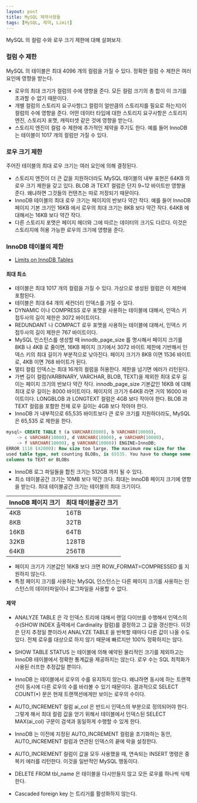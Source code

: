 ```yaml
---
layout: post
title: MySQL 제약사항들
tags: [MySQL, 제약, Limit]
---
```


MySQL 의 컬럼 수와 로우 크기 제한에 대해 살펴보자.

### 컬럼 수 제한

MySQL 의 테이블은 최대 4096 개의 컬럼을 가질 수 있다. 정확한 컬럼 수 제한은 여러 요인에 영향을 받는다.

* 로우의 최대 크기가 컬럼의 수에 영향을 준다. 모든 컬럼 크기의 총 합이 이 크기를 초과할 수 없기 때문이다. 
* 개별 컬럼의 스토리지 요구사항(그 컬럼이 얼만큼의 스토리지를 필요로 하는지)이 컬럼의 수에 영향을 준다. 어떤 데이터 타입에 대한 스토리지 요구사항은 스토리지 엔진, 스토리지 포맷, 캐릭터셋 같은 것에 영향을 받는다.
* 스토리지 엔진이 컬럼 수 제한에 추가적인 제약을 주기도 한다. 예를 들어 InnoDB 는 테이블이 1017 개의 컬럼만 가질 수 있다.

### 로우 크기 제한

주어진 테이블의 최대 로우 크기는 여러 요인에 의해 결정된다.

* 스토리지 엔진이 더 큰 값을 지원하더라도 MySQL 태이블의 내부 표현은 64KB 의 로우 크기 제한을 갖고 있다. BLOB 과 TEXT 컬럼은 단지 9~12 바이트만 영향을 준다. 왜냐하면 그것들의 컨텐츠는 따로 저장되기 때문이다.
* InnoDB 테이블의 최대 로우 크기는 페이지의 반보다 약간 작다. 예를 들어 InnoDB 페이지 기본 크기인 16KB 에서 로우의 최대 크기는 8KB 보다 약간 작다. 64KB 에 대해서는 16KB 보다 약간 작다.
* 다른 스토리지 포맷은 페이지 헤더와 그에 따르는 데이터의 크기도 다르다. 이것은 스토리지에 허용 가능한 로우의 크기에 영향을 준다.

### InnoDB 테이블의 제한

* [Limits on InnoDB Tables](https://dev.mysql.com/doc/refman/8.0/en/innodb-restrictions.html)

#### 최대 최소

* 테이블은 최대 1017 개의 컬럼을 가질 수 있다. 가상으로 생성된 컬럼은 이 제한에 포함된다.
* 테이블은 최대 64 개의 세컨더리 인덱스를 가질 수 있다.
* DYNAMIC 이나 COMPRESS 로우 포맷을 사용하는 테이블에 대해서, 인덱스 키 접두사의 길이 제한은 3072 바이트이다.
* REDUNDANT 나 COMPACT 로우 포맷을 사용하는 테이블에 대해서, 인덱스 키 접두사의 길이 제한은 767 바이트이다.
* MySQL 인스턴스를 생성할 때 innodb_page_size 를 명시해서 페이지 크기를 8KB 나 4KB 로 줄이면, 16KB 페이지 크기에서 3072 바이트 제한에 기반해서 인덱스 키의 최대 길이가 부분적으로 낮아진다. 페이지 크기가 8KB 이면 1536 바이트로, 4KB 이면 768 바이트가 된다.
* 멀티 컬럼 인덱스는 최대 16개의 컬럼을 허용한다. 제한을 넘기면 에러가 리턴된다.
* 가변 길이 컬럼(VARBINARY, VARCHAR, BLOB, TEXT)을 제외한 최대 로우 길이는 페이지 크기의 반보다 약간 작다. innodb_page_size 기본값인 16KB 에 대해 최대 로우 길이는 8000 바이트이다. 페이지의 크기가 64KB 라면 거의 16000 바이트이다. LONGBLOB 과 LONGTEXT 컬럼은 4GB 보다 작아야 한다. BLOB 과 TEXT 컬럼을 포함한 전체 로우 길이는 4GB 보다 작아야 한다.
* InnoDB 가 내부적으로 65,535 바이트보다 큰 로우 크기를 지원하더라도, MySQL 은 65,535 로 제한을 한다.

```sql
mysql> CREATE TABLE t (a VARCHAR(8000), b VARCHAR(10000),
    -> c VARCHAR(10000), d VARCHAR(10000), e VARCHAR(10000),
    -> f VARCHAR(10000), g VARCHAR(10000)) ENGINE=InnoDB;
ERROR 1118 (42000): Row size too large. The maximum row size for the
used table type, not counting BLOBs, is 65535. You have to change some
columns to TEXT or BLOBs
```

* InnoDB 로그 파일들을 합친 크기는 512GB 까지 될 수 있다.
* 최소 테이블공간 크기는 10MB 보다 약간 크다. 최대는 InnoDB 페이지 크기에 영향을 받는다.  최대 테이블공간 크기는 테이블의 최대 크기이다.

| InnoDB 페이지 크기 | 최대 테이블공간 크기 |
| ------------------ | -------------------- |
| 4KB                | 16TB                 |
| 8KB                | 32TB                 |
| 16KB               | 64TB                 |
| 32KB               | 128TB                |
| 64KB               | 256TB                |

* 페이지 크기가 기본값인 16KB 보다 크면 ROW_FORMAT=COMPRESSED 를 지원하지 않는다.
* 특정 페이지 크기를 사용하는 MySQL 인스턴스는 다른 페이지 크기를 사용하는 인스턴스의 데이터파일이나 로그파일을 사용할 수 없다.

#### 제약

* ANALYZE TABLE 은 각 인덱스 트리에 대해서 랜덤 다이브를 수행해서 인덱스의 수(SHOW INDEX 출력에서 Cardinality 컬럼)를 결정하고 그 값을 갱신한다. 이것은 단지 추정일 뿐이라서 ANALYZE TABLE 을 반복할 때마다 다른 값이 나올 수도 있다. 전체 로우를 대상으로 하지 않기 때문에 빠르지만 100% 정확하지는 않다.

* SHOW TABLE STATUS 는 테이블에 의해 예약된 물리적인 크기를 제외하고는 InnoDB 테이블에서 정확한 통계값을 제공하지는 않는다. 로우 수는 SQL 최적화가 사용된 러프한 추정값일 뿐이다.
* InnoDB 는 테이블에서 로우의 수를 유지하지 않는다. 왜냐하면 동시에 하는 트랜잭션이 동시에 다른 로우의 수를 바라볼 수 있기 때문이다. 결과적으로 SELECT COUNT(*) 문은 현재 트랜잭션에게만 보이는 로우의 수이다.
* AUTO_INCREMENT 컬럼 ai_col 은 반드시 인덱스의 부분으로 정의되어야 한다. 그렇게 해서 최대 컬럼 값을 얻기 위해서 테이블에서 인덱스된 SELECT MAX(ai_col) 구문이 검색과 동일하게 수행할 수 있게 한다.

* InnoDB 는 이전에 지정된 AUTO_INCREMENT 컬럼을 초기화하는 동안, AUTO_INCREMENT 컬럼과 연관된 인덱스의 끝에 락을 설정한다.
* AUTO_INCREMENT 컬럼이 값을 모두 사용했을 때, 연속되는 INSERT 명령은 중복키 에러를 리턴한다. 이것을 일반적인 MySQL 행동이다.
* DELETE FROM tbl_name 은 테이블을 다시만들지 않고 모든 로우를 하나씩 삭제한다.
* Cascaded foreign key 는 트리거를 활성화하지 않는다.

